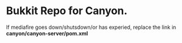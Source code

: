 # Bukkit Repo for Canyon. 
If mediafire goes down/shutsdown/or has experied, replace the <bukkit-repo> link in **canyon/canyon-server/pom.xml**


